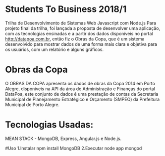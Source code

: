 # Students To Business 2018/1
Trilha de Desenvolvimento de Sistemas Web Javascript com Node.js
Para projeto final da trilha, foi lançada a proposta de desenvolver uma aplicação, com as tecnologias ensinadas e a partir dos dados disponíveis no portal http://datapoa.com.br, então fiz o Obras da Copa, que é um sistema desenvolvido para mostrar dados de uma forma mais clara e objetiva para os usuários, com um relatório e alguns gráficos.

# Obras da Copa
O OBRAS DA COPA apresenta os dados de obras da Copa 2014 em Porto Alegre, disponiveis na API da área de Administração e Finanças do portal DataPoa, este conjunto de dados é uma prestação de contas da Secretaria Municipal de Planejamento Estratégico e Orçamento (SMPEO) da Prefeitura Municipal de Porto Alegre.

# Tecnologias Usadas:
MEAN STACK - MongoDB, Express, Angular.js e Node.js.

#Uso
    1.Instalar
        npm install
        MongoDB
    2.Executar
        node app
        mongod